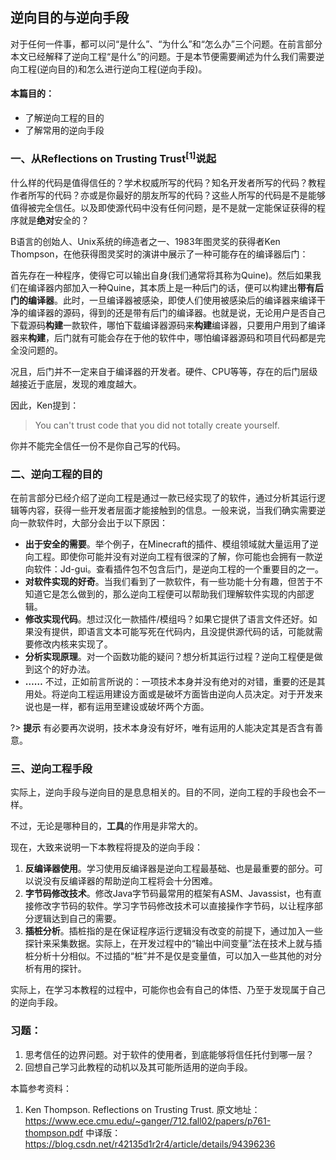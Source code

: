 ## 逆向目的与逆向手段
对于任何一件事，都可以问“是什么”、“为什么”和“怎么办”三个问题。在前言部分本文已经解释了逆向工程“是什么”的问题。于是本节便需要阐述为什么我们需要逆向工程(逆向目的)和怎么进行逆向工程(逆向手段)。

#### 本篇目的：
* 了解逆向工程的目的
* 了解常用的逆向手段

### 一、从Reflections on Trusting Trust<sup>[1]</sup>说起
什么样的代码是值得信任的？学术权威所写的代码？知名开发者所写的代码？教程作者所写的代码？亦或是你最好的朋友所写的代码？这些人所写的代码是不是能够值得被完全信任。以及即使源代码中没有任何问题，是不是就一定能保证获得的程序就是**绝对**安全的？

B语言的创始人、Unix系统的缔造者之一、1983年图灵奖的获得者Ken Thompson，在他获得图灵奖时的演讲中展示了一种可能存在的编译器后门：

首先存在一种程序，使得它可以输出自身(我们通常将其称为Quine)。然后如果我们在编译器内部加入一种Quine，其本质上是一种后门的话，便可以构建出**带有后门的编译器**。此时，一旦编译器被感染，即使人们使用被感染后的编译器来编译干净的编译器的源码，得到的还是带有后门的编译器。也就是说，无论用户是否自己下载源码**构建**一款软件，哪怕下载编译器源码来**构建**编译器，只要用户用到了编译器来**构建**，后门就有可能会存在于他的软件中，哪怕编译器源码和项目代码都是完全没问题的。

况且，后门并不一定来自于编译器的开发者。硬件、CPU等等，存在的后门层级越接近于底层，发现的难度越大。

因此，Ken提到：
> You can't trust code that you did not totally create yourself.

你并不能完全信任一份不是你自己写的代码。

### 二、逆向工程的目的
在前言部分已经介绍了逆向工程是通过一款已经实现了的软件，通过分析其运行逻辑等内容，获得一些开发者层面才能接触到的信息。一般来说，当我们确实需要逆向一款软件时，大部分会出于以下原因：
* **出于安全的需要**。举个例子，在Minecraft的插件、模组领域就大量运用了逆向工程。即使你可能并没有对逆向工程有很深的了解，你可能也会拥有一款逆向软件：Jd-gui。查看插件包不包含后门，是逆向工程的一个重要目的之一。
* **对软件实现的好奇**。当我们看到了一款软件，有一些功能十分有趣，但苦于不知道它是怎么做到的，那么逆向工程便可以帮助我们理解软件实现的内部逻辑。
* **修改实现代码**。想过汉化一款插件/模组吗？如果它提供了语言文件还好。如果没有提供，即语言文本可能写死在代码内，且没提供源代码的话，可能就需要修改内核来实现了。
* **分析实现原理**。对一个函数功能的疑问？想分析其运行过程？逆向工程便是做到这个的好办法。
* **……**
不过，正如前言所说的：一项技术本身并没有绝对的对错，重要的还是其用处。将逆向工程运用建设方面或是破坏方面皆由逆向人员决定。对于开发来说也是一样，都有运用至建设或破坏两个方面。

?> **提示** 有必要再次说明，技术本身没有好坏，唯有运用的人能决定其是否含有善意。

### 三、逆向工程手段
实际上，逆向手段与逆向目的是息息相关的。目的不同，逆向工程的手段也会不一样。

不过，无论是哪种目的，**工具**的作用是非常大的。

现在，大致来说明一下本教程将提及的逆向手段：
1. **反编译器使用**。学习使用反编译器是逆向工程最基础、也是最重要的部分。可以说没有反编译器的帮助逆向工程将会十分困难。
2. **字节码修改技术**。修改Java字节码最常用的框架有ASM、Javassist，也有直接修改字节码的软件。学习字节码修改技术可以直接操作字节码，以让程序部分逻辑达到自己的需要。
3. **插桩分析**。插桩指的是在保证程序运行逻辑没有改变的前提下，通过加入一些探针来采集数据。实际上，在开发过程中的“输出中间变量”法在技术上就与插桩分析十分相似。不过插的“桩”并不是仅是变量值，可以加入一些其他的对分析有用的探针。

实际上，在学习本教程的过程中，可能你也会有自己的体悟、乃至于发现属于自己的逆向手段。

### 习题：
1. 思考信任的边界问题。对于软件的使用者，到底能够将信任托付到哪一层？
2. 回想自己学习此教程的动机以及其可能所适用的逆向手段。

本篇参考资料：
1. Ken Thompson. Reflections on Trusting Trust. 原文地址：https://www.ece.cmu.edu/~ganger/712.fall02/papers/p761-thompson.pdf 中译版：https://blog.csdn.net/r42135d1r2r4/article/details/94396236